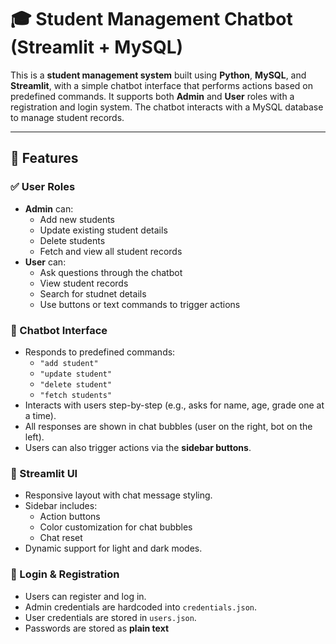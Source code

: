 # 🎓 Student Management Chatbot (Streamlit + MySQL)

This is a **student management system** built using **Python**, **MySQL**, and **Streamlit**, with a simple chatbot interface that performs actions based on predefined commands. It supports both **Admin** and **User** roles with a registration and login system. The chatbot interacts with a MySQL database to manage student records.

---

## 📌 Features

### ✅ User Roles
- **Admin** can:
  - Add new students
  - Update existing student details
  - Delete students
  - Fetch and view all student records
- **User** can:
  - Ask questions through the chatbot
  - View student records
  - Search for studnet details
  - Use buttons or text commands to trigger actions

### 💬 Chatbot Interface
- Responds to predefined commands:
  - `"add student"`
  - `"update student"`
  - `"delete student"`
  - `"fetch students"`
- Interacts with users step-by-step (e.g., asks for name, age, grade one at a time).
- All responses are shown in chat bubbles (user on the right, bot on the left).
- Users can also trigger actions via the **sidebar buttons**.

### 🧩 Streamlit UI
- Responsive layout with chat message styling.
- Sidebar includes:
  - Action buttons
  - Color customization for chat bubbles
  - Chat reset
- Dynamic support for light and dark modes.

### 🔐 Login & Registration
- Users can register and log in.
- Admin credentials are hardcoded into `credentials.json`.
- User credentials are stored in `users.json`.
- Passwords are stored as **plain text**

